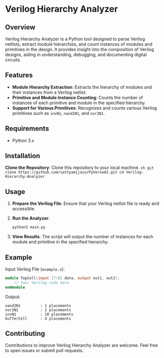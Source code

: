 
# Verilog Hierarchy Analyzer

## Overview

Verilog Hierarchy Analyzer is a Python tool designed to parse Verilog netlists, extract module hierarchies, and count instances of modules and primitives in the design. It provides insight into the composition of Verilog designs, aiding in understanding, debugging, and documenting digital circuits.

## Features

- **Module Hierarchy Extraction**: Extracts the hierarchy of modules and their instances from a Verilog netlist.
- **Primitive and Module Instance Counting**: Counts the number of instances of each primitive and module in the specified hierarchy.
- **Support for Various Primitives**: Recognizes and counts various Verilog primitives such as `invN1`, `nand2N1`, and `nor2N1`.

## Requirements

- Python 3.x

## Installation

**Clone the Repository**: Clone this repository to your local machine.
    ```sh
    git clone https://github.com/sattyamjjain/PyVerseAI.git
    cd Verilog-Hierarchy-Analyzer
    ```

## Usage

1. **Prepare the Verilog File**: Ensure that your Verilog netlist file is ready and accessible.

2. **Run the Analyzer**:
    ```sh
    python3 main.py
    ```
3. **View Results**: The script will output the number of instances for each module and primitive in the specified hierarchy.

## Example

Input Verilog File (`example.v`):
```verilog
module TopCell(input [7:0] data, output out1, out2);
    // Your Verilog code here
endmodule
```

Output:
```
nand2N1         : 1 placements
nor2N1          : 2 placements
invN1           : 10 placements
bufferCell      : 4 placements
```

## Contributing

Contributions to improve Verilog Hierarchy Analyzer are welcome. Feel free to open issues or submit pull requests.
